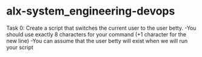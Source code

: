 # alx-system_engineering-devops

Task 0:
       Create a script that switches the current user to the user betty.
       -You should use exactly 8 characters for your command (+1 character for the new line)
       -You can assume that the user betty will exist when we will run your script
